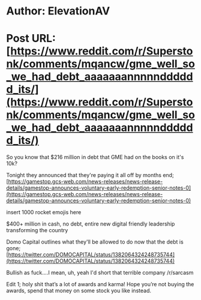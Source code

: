 # Author: ElevationAV
# Post URL: [https://www.reddit.com/r/Superstonk/comments/mqancw/gme_well_so_we_had_debt_aaaaaaannnnndddddd_its/](https://www.reddit.com/r/Superstonk/comments/mqancw/gme_well_so_we_had_debt_aaaaaaannnnndddddd_its/)


So you know that $216 million in debt that GME had on the books on it's 10k?  


Tonight they announced that they're paying it all off by months end;  
[https://gamestop.gcs-web.com/news-releases/news-release-details/gamestop-announces-voluntary-early-redemption-senior-notes-0](https://gamestop.gcs-web.com/news-releases/news-release-details/gamestop-announces-voluntary-early-redemption-senior-notes-0)  


insert 1000 rocket emojis here  


$400+ million in cash, no debt, entire new digital friendly leadership transforming the country  


Domo Capital outlines what they'll be allowed to do now that the debt is gone;  
[https://twitter.com/DOMOCAPITAL/status/1382064324248735744](https://twitter.com/DOMOCAPITAL/status/1382064324248735744)  


Bullish as fuck....I mean, uh, yeah I'd short that terrible company /r/sarcasm

Edit 1; holy shit that’s a lot of awards and karma! Hope you’re not buying the awards, spend that money on some stock you like instead.